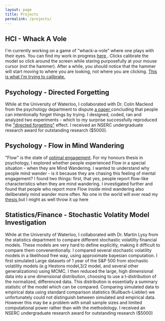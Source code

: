 ```yaml
---
layout: page
title: Projects
permalink: /projects/
---
```


  <h2>HCI - Whack A Vole</h2>
  I'm currently working on a game of "whack-a-vole" where one plays with their eyes. You can find my work in progress <a href = 'https://whack-a-vole.herokuapp.com/vole'> here </a>. Clicks calibrate the model so click around the screen while staring purposefully at your mouse cursor (not the hammer). After a while, you should notice that the hammer will start moving to where you are looking, not where you are clicking. <a href = 'https://whack-a-vole.herokuapp.com/collision'> This is what I'm trying to calibrate.</a>
  
  <h2>Psychology - Directed Forgetting</h2>
  While at the University of Waterloo, I collaborated with Dr. Colin Macleod from the psychology department to dispute <a href = 'https://link.springer.com/article/10.3758%2FBF03195325'> a paper </a> concluding that people can intentionally forget things by trying.
  I designed, coded, ran and analyzed two experiments - which to my surprise successfully reproduced the <a href= 'https://en.wikipedia.org/wiki/Motivated_forgetting#Directed_forgetting'> "directed forgetting"</a> effect. I received an NSERC undergraduate research award for outstanding research ($5000).

  
  <h2>Psychology - Flow in Mind Wandering</h2>
  "Flow" is the state of <a href = 'https://en.wikipedia.org/wiki/Flow_(psychology)'> optimal engagement</a>.
  For my honours thesis in psychology, I explored whether people experienced Flow in a special situation - when they are Mind Wandering. I wanted to understand why people mind wander - is it because they are chasing this feeling of mental engagement?
  I found two things: first, that yes, people report flow-like characteristics when they are mind wandering. I investigated further and found that people who report more Flow inside mind wandering also deliberately mind wander more often. No one in the world will ever read my <a href = "../thesis.pdf"> thesis </a> but I might as well throw it up here
  
  
  <h2>Statistics/Finance - Stochastic Volatity Model Investigation</h2>
  While at the University of Waterloo, I collaborated with Dr. Martin Lysy from the statistics department to compare different stochastic volatility financial models. These models are very hard to define explicitly, making it difficult to compare them convenentionally.   
  I compared several stochastic volatility models in a likelihood free way, using approximate bayesian computation.  I first simulated Large datasets of 1 year of the S&P 500 from stochastic volatility models (e.g Hestons model,3/2 model, and several other generalizations) using MCMC. I then reduced the large, high dimensional data into a one dimensional distribution, choosing to use a t-distribution of the normalized, differenced data. This distribution is essentially a summary statistic of the model which can be compared. Comparing simulated data to empirical data using standard comparison statistics (Kullbach-Liebler) we unfortunately could not distinguish between simulated and empirical data. However this may be a problem with small sample sizes and limited computational power rather than with the methodology. I received an NSERC undergraduate research award for outstanding research ($5000)
  
  
